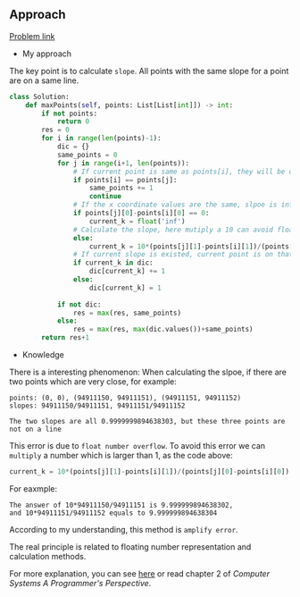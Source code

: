 ## Approach

[Problem link](https://leetcode.com/problems/max-points-on-a-line/)

- My approach

The key point is to calculate `slope`. All points with the same slope for a point are on a same line.

```python
class Solution:
    def maxPoints(self, points: List[List[int]]) -> int:
        if not points:
            return 0
        res = 0
        for i in range(len(points)-1):
            dic = {}
            same_points = 0
            for j in range(i+1, len(points)):
                # If current point is same as points[i], they will be on the same line
                if points[i] == points[j]:
                    same_points += 1
                    continue
                # If the x coordinate values are the same, slpoe is infinity
                if points[j][0]-points[i][0] == 0:
                    current_k = float('inf')
                # Calculate the slope, here mutiply a 10 can avoid float number overflow mistake
                else:
                    current_k = 10*(points[j][1]-points[i][1])/(points[j][0]-points[i][0])
                # If current slope is existed, current point is on that line, else there can be a new line
                if current_k in dic:
                    dic[current_k] += 1
                else:
                    dic[current_k] = 1
            
            if not dic:
                res = max(res, same_points)
            else:
                res = max(res, max(dic.values())+same_points)
        return res+1
```

- Knowledge

There is a interesting phenomenon: When calculating the slpoe, if there are two points which are very close, for example:

```
points: (0, 0), (94911150, 94911151), (94911151, 94911152)
slopes: 94911150/94911151, 94911151/94911152

The two slopes are all 0.9999999894638303, but these three points are not on a line
```

This error is due to `float number overflow`. To avoid this error we can `multiply` a number which is larger than 1, as the code above:

```python
current_k = 10*(points[j][1]-points[i][1])/(points[j][0]-points[i][0])
```

For eaxmple:
```
The answer of 10*94911150/94911151 is 9.999999894638302, 
and 10*94911151/94911152 equals to 9.999999894638304
```

According to my understanding, this method is `amplify error`.

The real principle is related to floating number representation and calculation methods.

For more explanation, you can see [here](https://zhuanlan.zhihu.com/p/28162086) or read chapter 2 of *Computer Systems A Programmer's Perspective*.
